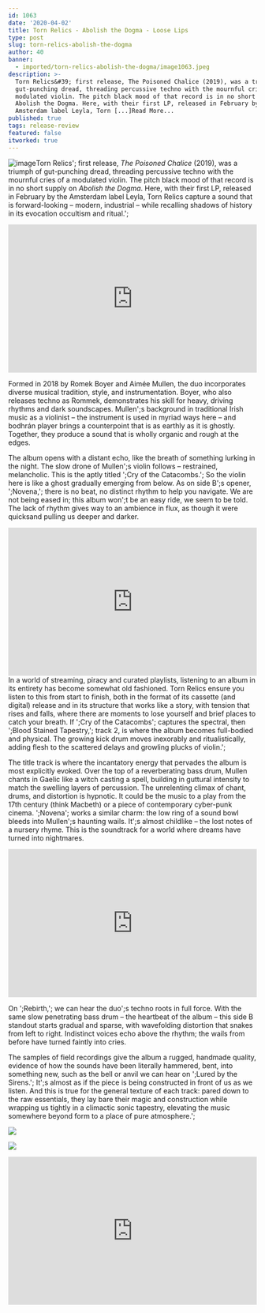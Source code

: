 ```yaml
---
id: 1063
date: '2020-04-02'
title: Torn Relics - Abolish the Dogma - Loose Lips
type: post
slug: torn-relics-abolish-the-dogma
author: 40
banner:
  - imported/torn-relics-abolish-the-dogma/image1063.jpeg
description: >-
  Torn Relics&#39; first release, The Poisoned Chalice (2019), was a triumph of
  gut-punching dread, threading percussive techno with the mournful cries of a
  modulated violin. The pitch black mood of that record is in no short supply on
  Abolish the Dogma. Here, with their first LP, released in February by the
  Amsterdam label Leyla, Torn [...]Read More...
published: true
tags: release-review
featured: false
itworked: true
---
```

![image](../imported/torn-relics-abolish-the-dogma/image1063.jpeg)Torn Relics'; first release, _The Poisoned Chalice_ (2019), was a triumph of gut-punching dread, threading percussive techno with the mournful cries of a modulated violin. The pitch black mood of that record is in no short supply on _Abolish the Dogma_. Here, with their first LP, released in February by the Amsterdam label Leyla, Torn Relics capture a sound that is forward-looking – modern, industrial – while recalling shadows of history in its evocation occultism and ritual.';

<iframe width='100%' height='300' scrolling='no' frameborder='no' allow='autoplay' src='http://www.youtube.com/embed/bXowhAaDFCs?wmode=opaque'></iframe>

Formed in 2018 by Romek Boyer and Aimée Mullen, the duo incorporates diverse musical tradition, style, and instrumentation. Boyer, who also releases techno as Rommek, demonstrates his skill for heavy, driving rhythms and dark soundscapes. Mullen';s background in traditional Irish music as a violinist – the instrument is used in myriad ways here – and bodhrán player brings a counterpoint that is as earthly as it is ghostly. Together, they produce a sound that is wholly organic and rough at the edges.

The album opens with a distant echo, like the breath of something lurking in the night. The slow drone of Mullen';s violin follows – restrained, melancholic. This is the aptly titled ';Cry of the Catacombs.'; So the violin here is like a ghost gradually emerging from below. As on side B';s opener, ';Novena,'; there is no beat, no distinct rhythm to help you navigate. We are not being eased in; this album won';t be an easy ride, we seem to be told. The lack of rhythm gives way to an ambience in flux, as though it were quicksand pulling us deeper and darker.

<iframe width='100%' height='300' scrolling='no' frameborder='no' allow='autoplay' src='http://www.youtube.com/embed/XZSpZVDRCAY?wmode=opaque'></iframe>In a world of streaming, piracy and curated playlists, listening to an album in its entirety has become somewhat old fashioned. Torn Relics ensure you listen to this from start to finish, both in the format of its cassette (and digital) release and in its structure that works like a story, with tension that rises and falls, where there are moments to lose yourself and brief places to catch your breath. If ';Cry of the Catacombs'; captures the spectral, then ';Blood Stained Tapestry,'; track 2, is where the album becomes full-bodied and physical. The growing kick drum moves inexorably and ritualistically, adding flesh to the scattered delays and growling plucks of violin.';

The title track is where the incantatory energy that pervades the album is most explicitly evoked. Over the top of a reverberating bass drum, Mullen chants in Gaelic like a witch casting a spell, building in guttural intensity to match the swelling layers of percussion. The unrelenting climax of chant, drums, and distortion is hypnotic. It could be the music to a play from the 17th century (think Macbeth) or a piece of contemporary cyber-punk cinema. ';Novena'; works a similar charm: the low ring of a sound bowl bleeds into Mullen';s haunting wails. It';s almost childlike – the lost notes of a nursery rhyme. This is the soundtrack for a world where dreams have turned into nightmares.

<iframe width='100%' height='300' scrolling='no' frameborder='no' allow='autoplay' src='http://www.youtube.com/embed/egk_ssJDJeE?wmode=opaque'></iframe>

On ';Rebirth,'; we can hear the duo';s techno roots in full force. With the same slow penetrating bass drum – the heartbeat of the album – this side B standout starts gradual and sparse, with wavefolding distortion that snakes from left to right. Indistinct voices echo above the rhythm; the wails from before have turned faintly into cries.

The samples of field recordings give the album a rugged, handmade quality, evidence of how the sounds have been literally hammered, bent, into something new, such as the bell or anvil we can hear on ';Lured by the Sirens.'; It';s almost as if the piece is being constructed in front of us as we listen. And this is true for the general texture of each track: pared down to the raw essentials, they lay bare their magic and construction while wrapping us tightly in a climactic sonic tapestry, elevating the music somewhere beyond form to a place of pure atmosphere.';

![](/wp-content/uploads/live/img/wysiwyg/5e83111417d3c.jpg)

![](/wp-content/uploads/live/img/wysiwyg/5e83112e6447e.jpg)

<iframe width='100%' height='300' scrolling='no' frameborder='no' allow='autoplay' src='https://bandcamp.com/EmbeddedPlayer/album=3034856484/size=large/bgcol=ffffff/linkcol=0687f5/tracklist=false/artwork=small/transparent=true/'></iframe>